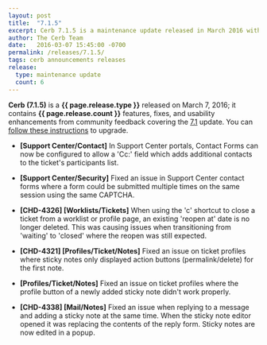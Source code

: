 ```yaml
---
layout: post
title:  "7.1.5"
excerpt: Cerb 7.1.5 is a maintenance update released in March 2016 with 6 fixes and minor features from community feedback.
author: The Cerb Team
date:   2016-03-07 15:45:00 -0700
permalink: /releases/7.1.5/
tags: cerb announcements releases
release:
  type: maintenance update
  count: 6
---
```


**Cerb (7.1.5)** is a **{{ page.release.type }}** released on March 7, 2016; it contains **{{ page.release.count }}** features, fixes, and usability enhancements from community feedback covering the [7.1](/releases/7.1/) update.  You can [follow these instructions](/docs/upgrading/) to upgrade.

* **[Support Center/Contact]** In Support Center portals, Contact Forms can now be configured to allow a 'Cc:' field which adds additional contacts to the ticket's participants list.

* **[Support Center/Security]** Fixed an issue in Support Center contact forms where a form could be submitted multiple times on the same session using the same CAPTCHA.

* **[CHD-4326] [Worklists/Tickets]** When using the 'c' shortcut to close a ticket from a worklist or profile page, an existing 'reopen at' date is no longer deleted.  This was causing issues when transitioning from 'waiting' to 'closed' where the reopen was still expected.

* **[CHD-4321] [Profiles/Ticket/Notes]** Fixed an issue on ticket profiles where sticky notes only displayed action buttons (permalink/delete) for the first note.

* **[Profiles/Ticket/Notes]** Fixed an issue on ticket profiles where the profile button of a newly added sticky note didn't work properly.

* **[CHD-4338] [Mail/Notes]** Fixed an issue when replying to a message and adding a sticky note at the same time. When the sticky note editor opened it was replacing the contents of the reply form. Sticky notes are now edited in a popup.

